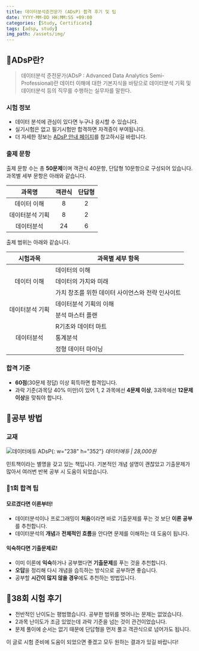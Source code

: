 ```yaml
---
title: 데이터분석준전문가 (ADsP) 합격 후기 및 팁 
date: YYYY-MM-DD HH:MM:SS +09:00
categories: [Study, Certificate]
tags: [adsp, study] 
img_path: /assets/img/
---
```


## 📄ADsP란?
> 데이터분석 준전문가(ADsP : Advanced Data Analytics Semi-Professional)란 데이터 이해에 대한 기본지식을 바탕으로 데이터분석 기획 및 데이터분석 등의 직무를 수행하는 실무자를 말한다.

### 시험 정보
- 데이터 분석에 관심이 있다면 누구나 응시할 수 있습니다.
- 실기시험은 없고 필기시험만 합격하면 자격증이 부여됩니다.
- 더 자세한 정보는 [ADsP 안내 페이지](https://www.dataq.or.kr/www/sub/a_06.do)를 참고하시길 바랍니다.

### 출제 문항
출제 문항 수는 총 **50문제**이며 객관식 40문항, 단답형 10문항으로 구성되어 있습니다. 과목별 세부 문항은 아래와 같습니다.

| 과목명 | 객관식 | 단답형 |
| :--: | :--: | :--:|
| 데이터 이해| 8 | 2 |
| 데이터분석 기획 | 8 | 2 |
| 데이터분석 | 24 | 6 | 

출제 범위는 아래와 같습니다.

<table>
    <thead>
        <tr>
            <th style="text-align:center">시험과목</th>
            <th style="text-align:center"> 과목별 세부 항목</th>
        </tr>
    </thead>
    <tbody>
        <tr>
            <td rowspan="3" style="text-align:center"> 데이터 이해</td>
            <td> 데이터의 이해</td>
        </tr>
            <td>데이터의 가치와 미래</td>
        <tr>
            <td>가치 창조를 위한 데이터 사이언스와 전략 인사이트</td>
        </tr>
        <tr>
            <td rowspan="2" style="text-align:center">데이터분석 기획</td>
            <td>데이터분석 기획의 이해</td>
        </tr>
        <tr>
            <td>분석 마스터 플랜</td>
        </tr>
        <tr>
            <td rowspan="3" style="text-align:center">데이터분석</td>
            <td>R기초와 데이터 마트</td>
        </tr>
        <tr>
            <td>통계분석</td>
        </tr>
        <tr>
            <td>정형 데이터 마이닝</td>
        </tr>
    </tbody>
</table>

### 합격 기준
- **60점**(30문제 정답) 이상 획득하면 합격입니다.
- 과락 기준(과목당 40% 미만)이 있어 1, 2 과목에선 **4문제 이상**, 3과목에선 **12문제 이상**을 맞춰야 합니다.

## 📖공부 방법

### 교재

![데이터에듀 ADsP](adsp_book.jpg){: w="238" h="352"}
_데이터에듀 | 28,000원_

민트책이라는 별명을 갖고 있는 책입니다. 기본적인 개념 설명이 괜찮았고 기출문제가 많아서 여러번 반복 공부 시 도움이 되었습니다.

### 🍯1회 합격 팁

#### 모르겠다면 이론부터!
- 데이터분석이나 프로그래밍이 **처음**이라면 바로 기출문제를 푸는 것 보단 **이론 공부**를 추천합니다.
- 데이터분석의 **개념**과 **전체적인 흐름**을 안다면 문제를 이해하는 데 도움이 됩니다.

#### 익숙하다면 기출문제로!
- 이미 이론에 **익숙**하거나 공부했다면 **기출문제**를 푸는 것을 추천합니다.
- **오답**을 정리해 다시 개념을 습득하는 방식으로 공부하면 좋습니다.
- 공부할 **시간이 많지 않을 경우**에도 추천하는 방법입니다.

## 📅38회 시험 후기
- 전반적인 난이도는 평범했습니다. 공부한 범위를 벗어나는 문제는 없었습니다.
- 2과목 난이도가 조금 있었는데 과락 기준을 넘는 것이 관건이었습니다.
- 문제 풀이에 순서는 없기 때문에 단답형을 먼저 풀고 객관식으로 넘어가도 됩니다.

이 글로 시험 준비에 도움이 되었으면 좋겠고 모두 원하는 결과가 있길 바랍니다! 